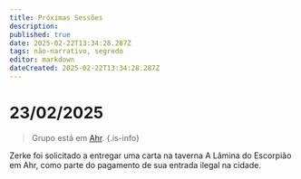 ```yaml
---
title: Próximas Sessões
description: 
published: true
date: 2025-02-22T13:34:28.287Z
tags: não-narrativo, segredo
editor: markdown
dateCreated: 2025-02-22T13:34:28.287Z
---
```


# 23/02/2025
> Grupo está em [Ahr](/lugares/plano-material/drafeon/sudeste-de-drafeon/ahr).
{.is-info}

Zerke foi solicitado a entregar uma carta na taverna A Lâmina do Escorpião em Ahr, como parte do pagamento de sua entrada ilegal na cidade.